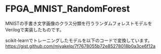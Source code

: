 # FPGA_MNIST_RandomForest

MNISTの手書き文字画像のクラス分類を行うランダムフォレストモデルをVerilogで実装したものです。

scikit-learnでトレーニングしたモデルを以下のコードで変換しています。  
https://gist.github.com/miyakelp/7f7678055b72e85278018b0a3ce6f12a
